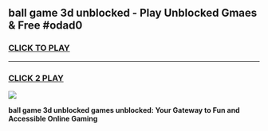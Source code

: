 
## ball game 3d unblocked - Play Unblocked Gmaes & Free #odad0
<h3>
<a href="https://news.freeplayer.one?title=ball_game_3d_unblocked&ref=03M">CLICK TO PLAY</a></h3>
<hr>

<h3>
<a href="https://news.freeplayer.one?title=ball_game_3d_unblocked&ref=03M">CLICK 2 PLAY</a>
  
</h3>

<a href="https://news.freeplayer.one?title=ball_game_3d_unblocked&ref=03M"><img src="https://clearcache.store/games.png"></a>


**ball game 3d unblocked games unblocked: Your Gateway to Fun and Accessible Online Gaming**
